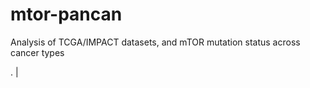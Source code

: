 
# mtor-pancan

Analysis of TCGA/IMPACT datasets, and mTOR mutation status across cancer types


. 
|
